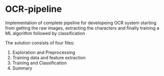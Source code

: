 # OCR-pipeline
Implementation of complete pipeline for developeing OCR system starting from getting the raw images, extracting the characters and finally training a ML algorithm followed by classification

The solution consists of four files:
1. Exploration and Preprocessing
2. Training data and feature extraction
3. Training and Classification
4. Summary
